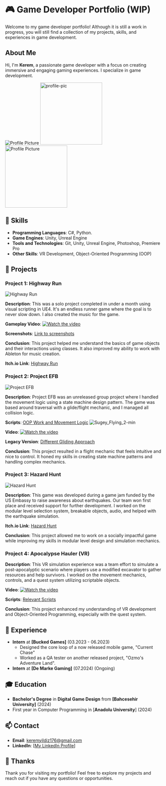 # 🎮 Game Developer Portfolio (WIP)

Welcome to my game developer portfolio! Although it is still a work in progress, you will still find a collection of my projects, skills, and experiences in game development.

## About Me

Hi, I'm **Kerem**, a passionate game developer with a focus on creating immersive and engaging gaming experiences. I specialize in game development.

![Profile Picture](https://github.com/user-attachments/assets/8ae14ccd-1d3b-471f-9ebd-ffeb5cded334)
<img src="(https://github.com/user-attachments/assets/8ae14ccd-1d3b-471f-9ebd-ffeb5cded334)" alt="profile-pic" width="200"/>
 <img src="[url](https://github.com/user-attachments/assets/8ae14ccd-1d3b-471f-9ebd-ffeb5cded334)" alt="Profile Picture" width="200" height="200">


## 🚀 Skills

- **Programming Languages**: C#, Python.
- **Game Engines**: Unity, Unreal Engine
- **Tools and Technologies**: Git, Unity, Unreal Engine, Photoshop, Premiere Pro
- **Other Skills**: VR Development, Object-Oriented Programming (OOP)

## 📂 Projects

### Project 1: Highway Run

![Highway Run](https://github.com/user-attachments/assets/f584fe93-533d-4a31-94fa-990ac041a92b)


**Description**: This was a solo project completed in under a month using visual scripting in UE4. It's an endless runner game where the goal is to never slow down. I also created the music for the game.

**Gameplay Video**: [![Watch the video](https://img.youtube.com/vi/7tafZ5Es0os/default.jpg)](https://www.youtube.com/watch?v=7tafZ5Es0os)

**Screenshots**: [Link to screenshots](#)

**Conclusion**: This project helped me understand the basics of game objects and their interactions using classes. It also improved my ability to work with Ableton for music creation.

**Itch.io Link**: [Highway Run](https://kiru176.itch.io/highway-run)

### Project 2: Project EFB

![Project EFB](https://github.com/user-attachments/assets/1746bb70-e1dc-4ff8-9736-4c6baaf3596a)


**Description**: Project EFB was an unreleased group project where I handled the movement logic using a state machine design pattern. The game was based around traversal with a glide/flight mechanic, and I managed all collision logic.

**Scripts**: [OOP Work and Movement Logic](https://github.com/Kiru671/EFB_Scripts)
![Sugey_Flying_2-min](https://github.com/Kiru671/Portfolio/assets/112775690/a0dc3eba-0129-4554-9b1d-14e9ab707a66)


**Video**: [![Watch the video](https://img.youtube.com/vi/qzQkWC-rh-Q/default.jpg)](https://youtu.be/qzQkWC-rh-Q?si=um-Q7rwCQgm69dyF&t=208)

**Legacy Version**: [Different Gliding Approach](https://www.youtube.com/watch?v=sda4-PCvpYM)

**Conclusion**: This project resulted in a flight mechanic that feels intuitive and nice to control. It honed my skills in creating state machine patterns and handling complex mechanics.

### Project 3: Hazard Hunt

![Hazard Hunt](https://github.com/user-attachments/assets/9af755d5-ed35-4286-a562-73ae394f6850)


**Description**: This game was developed during a game jam funded by the US Embassy to raise awareness about earthquakes. Our team won first place and received support for further development. I worked on the modular level selection system, breakable objects, audio, and helped with the earthquake simulation.

**Itch.io Link**: [Hazard Hunt](https://kiru176.itch.io/hazard-hunt)

**Conclusion**: This project allowed me to work on a socially impactful game while improving my skills in modular level design and simulation mechanics.

### Project 4: Apocalypse Hauler (VR)

**Description**: This VR simulation experience was a team effort to simulate a post-apocalyptic scenario where players use a modified excavator to gather resources and help survivors. I worked on the movement mechanics, controls, and a quest system utilizing scriptable objects.

**Video**: [![Watch the video](https://img.youtube.com/vi/M6d6syOWEkg/default.jpg)](https://youtu.be/M6d6syOWEkg)

**Scripts**: [Relevant Scripts](https://github.com/Kiru671/Apocalypse_Hauler_Scripts)

**Conclusion**: This project enhanced my understanding of VR development and Object-Oriented Programming, especially with the quest system.


## 💼 Experience

- **Intern** at **[Bucked Games]** (03.2023 - 06.2023)
  - Designed the core loop of a now released mobile game, "Current Chase"
  - Worked as a QA tester on another released project, "Ozmo's Adventure Land".
- **Intern** at **[De Marke Gaming]** (07.2024) (Ongoing)
  
## 🎓 Education

- **Bachelor's Degree** in **Digital Game Design** from **[Bahcesehir University]** (2024)
- First year in Computer Programming in [**Anadolu University**] (2024)

## 📫 Contact

- **Email**: keremyildiz176@gmail.com
- **LinkedIn**: [[My LinkedIn Profile](https://www.linkedin.com/in/kiruyildiz/)]

## 🙏 Thanks

Thank you for visiting my portfolio! Feel free to explore my projects and reach out if you have any questions or opportunities.
